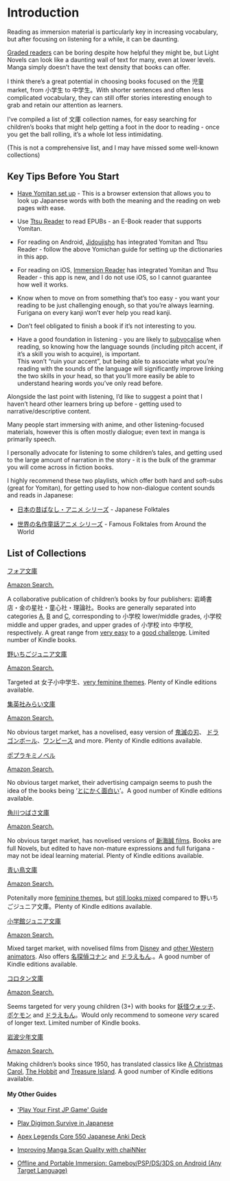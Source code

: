 # Introduction

  

Reading as immersion material is particularly key in increasing vocabulary, but after focusing on listening for a while, it can be daunting.

[Graded readers](https://www.reddit.com/r/LearnJapanese/comments/o7x7ha/2021_updated_free_tadoku_graded_reader_pdfs_1796/?utm_source=share&utm_medium=android_app&utm_name=androidcss&utm_term=1&utm_content=share_button) can be boring despite how helpful they might be, but Light Novels can look like a daunting wall of text for many, even at lower levels. Manga simply doesn’t have the text density that books can offer.
  

I think there’s a great potential in choosing books focused on the 児童 market, from 小学生 to 中学生。With shorter sentences and often less complicated vocabulary, they can still offer stories interesting enough to grab and retain our attention as learners.


I’ve compiled a list of 文庫 collection names, for easy searching for children’s books that might help getting a foot in the door to reading - once you get the ball rolling, it’s a whole lot less intimidating.


(This is not a comprehensive list, and I may have missed some well-known collections)

  
  


## Key Tips Before You Start

  

- [Have Yomitan set up](https://learnjapanese.moe/yomichan/) - This is a browser extension that allows you to look up Japanese words with both the meaning and the reading on web pages with ease.
    
- Use [Ttsu Reader](https://reader.ttsu.app/) to read EPUBs - an E-Book reader that supports Yomitan.
    
- For reading on Android, [Jidoujisho](https://github.com/lrorpilla/jidoujisho) has integrated Yomitan and Ttsu Reader - follow the above Yomichan guide for setting up the dictionaries in this app.
    
- For reading on iOS, [Immersion Reader](https://reader.immersionkit.com/) has integrated Yomitan and Ttsu Reader - this app is new, and I do not use iOS, so I cannot guarantee how well it works.
    
- Know when to move on from something that’s too easy - you want your reading to be just challenging enough, so that you’re always learning. Furigana on every kanji won’t ever help you read kanji.
    
- Don’t feel obligated to finish a book if it’s not interesting to you.
    
- Have a good foundation in listening - you are likely to [subvocalise](https://en.wikipedia.org/wiki/Subvocalization) when reading, so knowing how the language sounds (including pitch accent, if it’s a skill you wish to acquire), is important.  
    This won’t “ruin your accent”, but being able to associate what you’re reading with the sounds of the language will significantly improve linking the two skills in your head, so that you’ll more easily be able to understand hearing words you’ve only read before.
    

  

Alongside the last point with listening, I’d like to suggest a point that I haven’t heard other learners bring up before - getting used to narrative/descriptive content. 

Many people start immersing with anime, and other listening-focused materials, however this is often mostly dialogue; even text in manga is primarily speech.

  

I personally advocate for listening to some children’s tales, and getting used to the large amount of narration in the story - it is the bulk of the grammar you will come across in fiction books. 

  

I highly recommend these two playlists, which offer both hard and soft-subs (great for Yomitan), for getting used to how non-dialogue content sounds and reads in Japanese:

- [日本の昔ばなし・アニメ シリーズ](https://www.youtube.com/playlist?list=PL1DnK3_eexijBUgFRq9Vlc1mW3gQv6gPf) - Japanese Folktales
    
- [世界の名作童話アニメ シリーズ](https://www.youtube.com/playlist?list=PL1DnK3_eexigbTRh6rIZIIY8MJfvnlw9Q) - Famous Folktales from Around the World
    

  
  
  
  

## List of Collections

  

[フォア文庫](https://ja.wikipedia.org/wiki/%E3%83%95%E3%82%A9%E3%82%A2%E6%96%87%E5%BA%AB) 

[Amazon Search.](https://www.amazon.co.jp/gp/bestsellers/books/2228071051)

  

A collaborative publication of children’s books by four publishers: 岩崎書店・金の星社・童心社・理論社。Books are generally separated into categories [A](https://www.kinnohoshi.co.jp/search/result.php?series=%E3%83%95%E3%82%A9%E3%82%A2%E6%96%87%E5%BA%AB(A)), [B](https://www.kinnohoshi.co.jp/search/result.php?series=%E3%83%95%E3%82%A9%E3%82%A2%E6%96%87%E5%BA%AB(B)) and [C](https://www.kinnohoshi.co.jp/search/result.php?series=%E3%83%95%E3%82%A9%E3%82%A2%E6%96%87%E5%BA%AB(C)), corresponding to 小学校 lower/middle grades, 小学校 middle and upper grades, and upper grades of 小学校 into 中学校, respectively. A great range from [very easy](https://www.amazon.co.jp/-/en/%E5%AF%BA%E6%9D%91-%E8%BC%9D%E5%A4%AB/dp/4652006624/ref=sr_1_1?crid=387P49CNSBJOO&keywords=%E7%8E%8B%E6%A7%98%E3%81%AE%E3%81%9F%E3%81%BE%E3%81%8A%E3%81%A3%E3%81%95%E3%82%93&qid=1668403903&s=books&sprefix=%E7%8E%8B%E6%A7%98%E3%81%AE%E3%81%9F%E3%81%BE%E3%81%94%2Cstripbooks%2C204&sr=1-1) to a [good challenge](https://www.amazon.co.jp/-/en/%E3%82%A8%E3%83%9F%E3%83%AA%E3%83%BC%E3%83%BB%E3%83%AD%E3%83%83%E3%83%80-ebook/dp/B00RYJ3QZ6/ref=sr_1_19?crid=3FFS3L3BZF518&keywords=%E3%83%95%E3%82%A9%E3%82%A2%E6%96%87%E5%BA%AB&qid=1668403844&qu=eyJxc2MiOiI0LjY2IiwicXNhIjoiNC4zMiIsInFzcCI6IjMuODAifQ%3D%3D&s=books&sprefix=%E3%83%95%E3%82%A9%E3%82%A2%E6%96%87%E5%BA%AB%2Cstripbooks%2C223&sr=1-19). Limited number of Kindle books.

  
  
  
  

[野いちごジュニア文庫](https://www.no-ichigo.jp/article/book/junior)

[Amazon Search.](https://www.amazon.co.jp/s?k=%E9%87%8E%E3%81%84%E3%81%A1%E3%81%94%E3%82%B8%E3%83%A5%E3%83%8B%E3%82%A2%E6%96%87%E5%BA%AB&i=digital-text&crid=30FZFFE22A6J4&sprefix=%E9%87%8E%E3%81%84%E3%81%A1%E3%81%94%E3%82%B8%E3%83%A5%E3%83%8B%E3%82%A2%E6%96%87%E5%BA%AB%2Cdigital-text%2C193&ref=nb_sb_noss_1)

  

Targeted at 女子小中学生、[very feminine themes](https://www.amazon.co.jp/-/en/%E3%82%86%E3%81%84%E3%81%A3%E3%81%A8-ebook/dp/B09VKJ89TG/ref=sr_1_2?crid=30FZFFE22A6J4&keywords=%E9%87%8E%E3%81%84%E3%81%A1%E3%81%94%E3%82%B8%E3%83%A5%E3%83%8B%E3%82%A2%E6%96%87%E5%BA%AB&qid=1668402877&qu=eyJxc2MiOiI2LjUxIiwicXNhIjoiNS45OCIsInFzcCI6IjUuNzgifQ%3D%3D&s=digital-text&sprefix=%E9%87%8E%E3%81%84%E3%81%A1%E3%81%94%E3%82%B8%E3%83%A5%E3%83%8B%E3%82%A2%E6%96%87%E5%BA%AB%2Cdigital-text%2C193&sr=1-2). Plenty of Kindle editions available.

  
  
  
  

[集英社みらい文庫](https://miraibunko.jp/)

[Amazon Search.](https://www.amazon.co.jp/s?k=%E9%9B%86%E8%8B%B1%E7%A4%BE%E3%81%BF%E3%82%89%E3%81%84%E6%96%87%E5%BA%AB&i=digital-text&crid=W0OTJHT9JPN5&sprefix=%E9%9B%86%E8%8B%B1%E7%A4%BE%E3%81%BF%E3%82%89%E3%81%84%E6%96%87%E5%BA%AB%2Cdigital-text%2C185&ref=nb_sb_noss_1)

  

No obvious target market, has a novelised, easy version of [鬼滅の刃](https://www.amazon.co.jp/-/en/%E6%9D%BE%E7%94%B0%E6%9C%B1%E5%A4%8F-ebook/dp/B08C5GCCCK/ref=sr_1_7?crid=W0OTJHT9JPN5&keywords=%E9%9B%86%E8%8B%B1%E7%A4%BE%E3%81%BF%E3%82%89%E3%81%84%E6%96%87%E5%BA%AB&qid=1668402760&qu=eyJxc2MiOiI2LjQ5IiwicXNhIjoiNS41NSIsInFzcCI6IjUuMjAifQ%3D%3D&s=digital-text&sprefix=%E9%9B%86%E8%8B%B1%E7%A4%BE%E3%81%BF%E3%82%89%E3%81%84%E6%96%87%E5%BA%AB%2Cdigital-text%2C185&sr=1-7)、 [ドラゴンボール](https://www.amazon.co.jp/-/en/%E5%B0%8F%E5%B7%9D%E5%BD%97-ebook/dp/B0B3RRHL7B/ref=sr_1_1?crid=3RAA5IZ88JL2B&keywords=%E9%9B%86%E8%8B%B1%E7%A4%BE%E3%81%BF%E3%82%89%E3%81%84%E6%96%87%E5%BA%AB+%E3%83%89%E3%83%A9%E3%82%B4%E3%83%B3%E3%83%9C%E3%83%BC%E3%83%AB&qid=1668402801&s=digital-text&sprefix=%E9%9B%86%E8%8B%B1%E7%A4%BE%E3%81%BF%E3%82%89%E3%81%84%E6%96%87%E5%BA%AB+%E3%83%89%E3%83%A9%E3%82%B4%E3%83%B3%E3%83%9C%E3%83%BC%E3%83%AB%2Cdigital-text%2C208&sr=1-1)、[ワンピース](https://www.amazon.co.jp/-/en/%E5%BF%97%E7%94%B0%E3%82%82%E3%81%A1%E3%81%9F%E3%82%8D%E3%81%86-ebook/dp/B0B8RGHSYX/ref=sr_1_1?crid=W0OTJHT9JPN5&keywords=%E9%9B%86%E8%8B%B1%E7%A4%BE%E3%81%BF%E3%82%89%E3%81%84%E6%96%87%E5%BA%AB&qid=1668402808&qu=eyJxc2MiOiI2LjQ5IiwicXNhIjoiNS41NSIsInFzcCI6IjUuMjAifQ%3D%3D&s=digital-text&sprefix=%E9%9B%86%E8%8B%B1%E7%A4%BE%E3%81%BF%E3%82%89%E3%81%84%E6%96%87%E5%BA%AB%2Cdigital-text%2C185&sr=1-1) and more. Plenty of Kindle editions available.

  
  
  
  

[ポプラキミノベル](https://www.kiminovel.jp/)

[Amazon Search.](https://www.amazon.co.jp/s?k=%E3%83%9D%E3%83%97%E3%83%A9%E3%82%AD%E3%83%9F%E3%83%8E%E3%83%99%E3%83%AB&i=digital-text&crid=1DIMNCYF0FDL&sprefix=%E3%83%9D%E3%83%97%E3%83%A9%E3%82%AD%E3%83%9F%E3%83%8E%E3%83%99%E3%83%AB%2Cdigital-text%2C193&ref=nb_sb_noss_1)

  

No obvious target market, their advertising campaign seems to push the idea of the books being ‘[とにかく面白い](https://www.amazon.co.jp/-/en/%E7%B7%91%E5%B7%9D%E8%81%96%E5%8F%B8-ebook/dp/B08YYBM23L/ref=sr_1_3?crid=1DIMNCYF0FDL&keywords=%E3%83%9D%E3%83%97%E3%83%A9%E3%82%AD%E3%83%9F%E3%83%8E%E3%83%99%E3%83%AB&qid=1668402683&qu=eyJxc2MiOiI2LjIzIiwicXNhIjoiNS45MiIsInFzcCI6IjUuNDQifQ%3D%3D&s=digital-text&sprefix=%E3%83%9D%E3%83%97%E3%83%A9%E3%82%AD%E3%83%9F%E3%83%8E%E3%83%99%E3%83%AB%2Cdigital-text%2C193&sr=1-3)’。A good number of Kindle editions available.

  
  
  
  

[角川つばさ文庫](https://tsubasabunko.jp/)

[Amazon Search.](https://www.amazon.co.jp/s?k=%E8%A7%92%E5%B7%9D%E3%81%A4%E3%81%B0%E3%81%95%E6%96%87%E5%BA%AB&i=digital-text&crid=3KAN5S6AM93S8&sprefix=%E8%A7%92%E5%B7%9D%E3%81%A4%E3%81%B0%E3%81%95%E6%96%87%E5%BA%AB%2Cdigital-text%2C195&ref=nb_sb_noss_1)

  

No obvious target market, has novelised versions of [新海誠 films](https://www.amazon.co.jp/%E6%96%B0%E6%B5%B7-%E8%AA%A0-ebook/dp/B07W5656C1/ref=sr_1_21?crid=3KAN5S6AM93S8&keywords=%E8%A7%92%E5%B7%9D%E3%81%A4%E3%81%B0%E3%81%95%E6%96%87%E5%BA%AB&qid=1668402663&qu=eyJxc2MiOiI5LjA1IiwicXNhIjoiNy41MyIsInFzcCI6IjcuMTgifQ%3D%3D&s=digital-text&sprefix=%E8%A7%92%E5%B7%9D%E3%81%A4%E3%81%B0%E3%81%95%E6%96%87%E5%BA%AB%2Cdigital-text%2C195&sr=1-21). Books are full Novels, but edited to have non-mature expressions and full furigana - may not be ideal learning material. Plenty of Kindle editions available. 

  
  
  
  

[青い鳥文庫](http://aoitori.kodansha.co.jp/)

[Amazon Search.](https://www.amazon.co.jp/s?k=%E9%9D%92%E3%81%84%E9%B3%A5%E6%96%87%E5%BA%AB&i=digital-text&crid=FG2DQ71VG0NZ&sprefix=%E9%9D%92%E3%81%84%E9%B3%A5%E6%96%87%E5%BA%AB%2Cdigital-text%2C199&ref=nb_sb_noss_1)

  

Potenitally more [feminine themes](https://www.amazon.co.jp/%E5%80%89%E6%A9%8B%E7%87%BF%E5%AD%90-ebook/dp/B07HX6RMZF/ref=sr_1_2?crid=FG2DQ71VG0NZ&keywords=%E9%9D%92%E3%81%84%E9%B3%A5%E6%96%87%E5%BA%AB&qid=1668402554&qu=eyJxc2MiOiI3Ljg4IiwicXNhIjoiNy4wNSIsInFzcCI6IjYuOTAifQ%3D%3D&s=digital-text&sprefix=%E9%9D%92%E3%81%84%E9%B3%A5%E6%96%87%E5%BA%AB%2Cdigital-text%2C199&sr=1-2), but [still looks mixed](https://www.amazon.co.jp/-/en/%E5%B0%8F%E6%B2%A2%E7%AB%A0%E5%8F%8B-ebook/dp/B00QS2BGZC/ref=sr_1_19?crid=FG2DQ71VG0NZ&keywords=%E9%9D%92%E3%81%84%E9%B3%A5%E6%96%87%E5%BA%AB&qid=1668402489&qu=eyJxc2MiOiI3Ljg4IiwicXNhIjoiNy4wNSIsInFzcCI6IjYuOTAifQ%3D%3D&s=digital-text&sprefix=%E9%9D%92%E3%81%84%E9%B3%A5%E6%96%87%E5%BA%AB%2Cdigital-text%2C199&sr=1-19) compared to 野いちごジュニア文庫。Plenty of Kindle editions available.

  
  
  
  

[小学館ジュニア文庫](https://juniorbunko.jp/)

[Amazon Search.](https://www.amazon.co.jp/s?k=%E5%B0%8F%E5%AD%A6%E9%A4%A8%E3%82%B8%E3%83%A5%E3%83%8B%E3%82%A2%E6%96%87%E5%BA%AB&i=digital-text&crid=S877OLTQH42H&sprefix=%E5%B0%8F%E5%AD%A6%E9%A4%A8%E3%82%B8%E3%83%A5%E3%83%8B%E3%82%A2%E6%96%87%E5%BA%AB%2Cdigital-text%2C185&ref=nb_sb_noss_1)

  

Mixed target market, with novelised films from [Disney](https://www.amazon.co.jp/-/en/%E3%82%A2%E3%83%B3%E3%82%B8%E3%82%A7%E3%83%A9%E3%83%BB%E3%82%BB%E3%83%AB%E3%83%90%E3%83%B3%E3%83%86%E3%82%B9/dp/4092313950/ref=sr_1_4?crid=2K25AAE7OEZV5&keywords=%E5%B0%8F%E5%AD%A6%E9%A4%A8%E3%82%B8%E3%83%A5%E3%83%8B%E3%82%A2%E6%96%87%E5%BA%AB+%E3%83%87%E3%82%A3%E3%82%BA%E3%83%8B%E3%83%BC&qid=1668402346&qu=eyJxc2MiOiIwLjAwIiwicXNhIjoiMC4wMCIsInFzcCI6IjAuMDAifQ%3D%3D&s=digital-text&sprefix=%E5%B0%8F%E5%AD%A6%E9%A4%A8%E3%82%B8%E3%83%A5%E3%83%8B%E3%82%A2%E6%96%87%E5%BA%AB+%E3%81%A7%2Cdigital-text%2C188&sr=1-4-catcorr) and [other Western animators](https://www.amazon.co.jp/dp/4092312369/?tag=shogakukanonl-22). Also offers [名探偵コナン](https://www.amazon.co.jp/-/en/%E6%B0%B4%E7%A8%80%E3%81%97%E3%81%BE-ebook/dp/B07BVNT227/ref=sr_1_1?crid=S877OLTQH42H&keywords=%E5%B0%8F%E5%AD%A6%E9%A4%A8%E3%82%B8%E3%83%A5%E3%83%8B%E3%82%A2%E6%96%87%E5%BA%AB&qid=1668402182&qu=eyJxc2MiOiI2LjA3IiwicXNhIjoiNS4yNCIsInFzcCI6IjQuODIifQ%3D%3D&s=digital-text&sprefix=%E5%B0%8F%E5%AD%A6%E9%A4%A8%E3%82%B8%E3%83%A5%E3%83%8B%E3%82%A2%E6%96%87%E5%BA%AB%2Cdigital-text%2C185&sr=1-1) and [ドラえもん](https://www.amazon.co.jp/-/en/%E5%B1%B1%E5%B4%8E%E8%B2%B4-ebook/dp/B08M3W5248/ref=sr_1_6?crid=S877OLTQH42H&keywords=%E5%B0%8F%E5%AD%A6%E9%A4%A8%E3%82%B8%E3%83%A5%E3%83%8B%E3%82%A2%E6%96%87%E5%BA%AB&qid=1668402182&qu=eyJxc2MiOiI2LjA3IiwicXNhIjoiNS4yNCIsInFzcCI6IjQuODIifQ%3D%3D&s=digital-text&sprefix=%E5%B0%8F%E5%AD%A6%E9%A4%A8%E3%82%B8%E3%83%A5%E3%83%8B%E3%82%A2%E6%96%87%E5%BA%AB%2Cdigital-text%2C185&sr=1-6).。A good number of Kindle editions available.

  
  
  
  

[コロタン文庫](https://www.shogakukan.co.jp/books/series/B70002)

[Amazon Search.](https://www.amazon.co.jp/s?k=%E3%82%B3%E3%83%AD%E3%82%BF%E3%83%B3%E6%96%87%E5%BA%AB&crid=2DWCHBA9ZRQOF&sprefix=%E3%82%B3%E3%83%AD%E3%82%BF%E3%83%B3%E6%96%87%E5%BA%AB%2Caps%2C199&ref=nb_sb_noss_1)

  

Seems targeted for very young children (3+) with books for [妖怪ウォッチ](https://www.amazon.co.jp/-/en/%E3%83%AC%E3%83%99%E3%83%AB%E3%83%95%E3%82%A1%E3%82%A4%E3%83%96/dp/4092812442/ref=sr_1_14?crid=2DWCHBA9ZRQOF&keywords=%E3%82%B3%E3%83%AD%E3%82%BF%E3%83%B3%E6%96%87%E5%BA%AB&qid=1668402230&qu=eyJxc2MiOiIzLjE0IiwicXNhIjoiMS45MiIsInFzcCI6IjEuNTkifQ%3D%3D&sprefix=%E3%82%B3%E3%83%AD%E3%82%BF%E3%83%B3%E6%96%87%E5%BA%AB%2Caps%2C199&sr=8-14)、[ポケモン](https://www.amazon.co.jp/-/en/%E6%98%A5%E9%A2%A8%E9%82%AA-%E4%B8%89%E5%A4%AA/dp/4092812418/ref=sr_1_2?crid=2DWCHBA9ZRQOF&keywords=%E3%82%B3%E3%83%AD%E3%82%BF%E3%83%B3%E6%96%87%E5%BA%AB&qid=1668402230&qu=eyJxc2MiOiIzLjE0IiwicXNhIjoiMS45MiIsInFzcCI6IjEuNTkifQ%3D%3D&sprefix=%E3%82%B3%E3%83%AD%E3%82%BF%E3%83%B3%E6%96%87%E5%BA%AB%2Caps%2C199&sr=8-2) and [ドラえもん](https://www.amazon.co.jp/-/en/%E8%97%A4%E5%AD%90-F%E4%B8%8D%E4%BA%8C%E9%9B%84/dp/4092812426/ref=sr_1_7?crid=2DWCHBA9ZRQOF&keywords=%E3%82%B3%E3%83%AD%E3%82%BF%E3%83%B3%E6%96%87%E5%BA%AB&qid=1668402230&qu=eyJxc2MiOiIzLjE0IiwicXNhIjoiMS45MiIsInFzcCI6IjEuNTkifQ%3D%3D&sprefix=%E3%82%B3%E3%83%AD%E3%82%BF%E3%83%B3%E6%96%87%E5%BA%AB%2Caps%2C199&sr=8-7)。Would only recommend to someone *very* scared of longer text. Limited number of Kindle books. 

  
  
  
  

[岩波少年文庫](https://www.iwanami.co.jp/shoubun70/)

[Amazon Search.](https://www.amazon.co.jp/s?k=%E5%B2%A9%E6%B3%A2%E5%B0%91%E5%B9%B4%E6%96%87%E5%BA%AB&i=digital-text&crid=16RS8H44V3ASR&sprefix=%E5%B2%A9%E6%B3%A2%E5%B0%91%E5%B9%B4%E6%96%87%E5%BA%AB%2Cdigital-text%2C196&ref=nb_sb_noss_1)

  

Making children’s books since 1950, has translated classics like [A Christmas Carol](https://www.amazon.co.jp/-/en/%E3%83%87%E3%82%A3%E3%82%B1%E3%83%B3%E3%82%BA-ebook/dp/B08Q398S8C/ref=sr_1_2?crid=1Q1RT5OXXNPZO&keywords=%E3%82%AF%E3%83%AA%E3%82%B9%E3%82%AB%E3%83%AD%E3%83%AB&qid=1668402111&s=digital-text&sprefix=%E3%82%AF%E3%83%AA%E3%82%B9%E3%83%9E%E3%82%B9%2Cdigital-text%2C206&sr=1-2), [The Hobbit](https://www.amazon.co.jp/-/en/J%EF%BC%8ER%EF%BC%8ER%EF%BC%8E%E3%83%88%E3%83%BC%E3%83%AB%E3%82%AD%E3%83%B3-ebook/dp/B09NBWSZGH/ref=sr_1_1?crid=3LC1GWK57S1NY&keywords=%E3%83%9B%E3%83%9F%E3%83%AA%E3%81%AE%E5%86%92%E9%99%BA&qid=1668401903&s=digital-text&sprefix=%E3%83%9B%E3%83%93%E3%83%83%E3%83%88%E3%81%AE%E5%86%92%E9%99%BA%2Cdigital-text%2C337&sr=1-1) and [Treasure Island](https://www.amazon.co.jp/-/en/R%EF%BC%8EL%EF%BC%8E%E3%82%B9%E3%83%86%E3%82%A3%E3%83%BC%E3%83%B4%E3%83%B3%E3%82%B9%E3%83%B3-ebook/dp/B08Q3K852D/ref=sr_1_2?crid=1CFZK2N7JDJG1&keywords=%E5%AE%9D%E5%B3%B6&qid=1668402079&qu=eyJxc2MiOiI0Ljg3IiwicXNhIjoiNC4yMyIsInFzcCI6IjMuNzMifQ%3D%3D&s=digital-text&sprefix=%E5%AE%9D%E5%B3%B6%2Cdigital-text%2C198&sr=1-2). A good number of Kindle editions available.

  
  
  
  

#### My Other Guides

- ['Play Your First JP Game' Guide](https://docs.google.com/document/u/1/d/1pheeF1diFZ_fLx_IRehULXC3KYca43p_BZeQ7jTT2Mk/edit)
    
- [Play Digimon Survive in Japanese](https://docs.google.com/document/u/1/d/1dm30NCdA2P9vqk6jWpLy3R3QonZMphsj19Stod39VzU/edit)
    
- [Apex Legends Core 550 Japanese Anki Deck](https://ankiweb.net/shared/info/1176976764)
    
- [Improving Manga Scan Quality with chaiNNer](https://docs.google.com/document/d/1exNK6grEOsForYjJMAHcSBbDyWjEzoD9zDPA3ODoaVg/edit?usp=sharing)
    
- [Offline and Portable Immersion: Gameboy/PSP/DS/3DS on Android (Any Target Language)](https://docs.google.com/document/u/1/d/1iUfG_omRDaC3huup_XuAg1ztt2VSkezI2kL-O-Pf3-4/edit)
